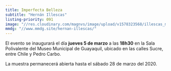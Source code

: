 ```yaml
---
title: Imperfecta Belleza
subtitle: "Hernán Illescas"
listing-priority: 091
image: "//res.cloudinary.com/magnvs/image/upload/v1578323568/illescas_mkq0wf.jpg"
mmdg: "//www.mmdg.site/hernan-illescas/"
---
```

El evento se inaugurará el día **jueves 5 de marzo** a las **18h30** en la Sala Polivalente del Museo Municipal de Guayaquil, ubicado en las calles Sucre, entre Chile y Pedro Carbo.  

La muestra permanecerá abierta hasta el sábado 28 de marzo del 2020.
